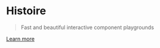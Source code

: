 # Histoire

> Fast and beautiful interactive component playgrounds

[Learn more](https://github.com/Akryum/histoire)
